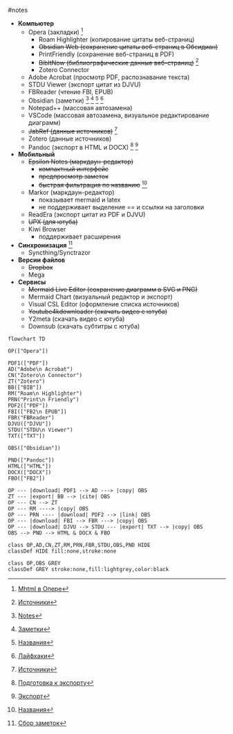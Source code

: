 #notes

* **Компьютер**
	* Opera (закладки) [^1]
		* Roam Highlighter (копирование цитаты веб-страниц)
		* ~~Obsidian Web (сохранение цитаты веб-страниц в Обсидиан)~~
		* PrintFriendly (сохранение веб-страниц в PDF)
		* ~~BibItNow (библиографические данные веб-страниц)~~ [^2]
		* Zotero Connector
	* Adobe Acrobat (просмотр PDF, распознавание текста)
	* STDU Viewer (экспорт цитат из DJVU)
	* FBReader (чтение FBI, EPUB)
	* Obsidian (заметки) [^3] [^4] [^5] [^6]
	* Notepad++ (массовая автозамена)
	* VSCode (массовая автозамена, визуальное редактирование диаграмм)
	* ~~JabRef (данные источников)~~ [^2]
	* Zotero (данные источников)
	* Pandoc (экспорт в HTML и DOCX) [^7] [^8]
* **Мобильный**
	* ~~Epsilon Notes (маркдаун-редактор)~~
		* ~~компактный интерфейс~~
		* ~~предпросмотр заметок~~
		* ~~быстрая фильтрация по названию~~ [^5]
	* Markor (маркдаун-редактор)
		* показывает mermaid и latex
		* не поддерживает выделение == и ссылки на заголовки
	* ReadEra (экспорт цитат из PDF и DJVU)
	* ~~UPX (для ютуба)~~
	* Kiwi Browser
		* поддерживает расширения
* **Синхронизация** [^9]
	* Syncthing/Synctrazor
* **Версии файлов**
	* ~~Dropbox~~
	* Mega
* **Сервисы**
	* ~~Mermaid Live Editor (сохранение диаграмм в SVG и PNG)~~
	* Mermaid Chart (визуальный редактор и экспорт)
	* Visual CSL Editor (оформление списка источников)
	* ~~Youtube4kdownloader (скачать видео с ютуба)~~
	* Y2meta (скачать видео с ютуба)
	* Downsub (скачать субтитры с ютуба)

```mermaid
flowchart TD

OP(["Opera"])

PDF1(["PDF"])
AD("Adobe\n Acrobat")
CN("Zotero\n Connector")
ZT("Zotero")
BB(["BIB"])
RM("Roam\n Highlighter")
PRN("Print\n Friendly")
PDF2(["PDF"])
FBI(["FB2\n EPUB"])
FBR("FBReader")
DJVU(["DJVU"])
STDU("STDU\n Viewer")
TXT(["TXT"])

OBS(["Obsidian"])

PND(["Pandoc"])
HTML(["HTML"])
DOCX(["DOCX"])
FBO(["FB2"])

OP --- |download| PDF1 --> AD ---> |copy| OBS
ZT --- |export| BB --> |cite| OBS
OP --- CN --> ZT
OP --- RM ----> |copy| OBS
OP --- PRN ---- |download| PDF2 --> |link| OBS
OP --- |download| FBI --> FBR ---> |copy| OBS
OP --- |download| DJVU --> STDU --- |export| TXT --> |copy| OBS
OBS --> PND --> HTML & DOCX & FBO

class OP,AD,CN,ZT,RM,PRN,FBR,STDU,OBS,PND HIDE
classDef HIDE fill:none,stroke:none

class OP,OBS GREY
classDef GREY stroke:none,fill:lightgrey,color:black
```

[^1]: [Mhtml в Опере](2019-1101-0000.Opera.md)  
[^2]: [Источники](2022-0110-0052.Источники.md)  
[^3]: [Notes](2021-1228-1435.Notes.md)  
[^4]: [Заметки](2021-1105-2320.Заметки.md)  
[^5]: [Названия](2022-1019-1354.Названия.md)  
[^6]: [Лайфхаки](2022-1019-1437.Лайфхаки.md)  
[^7]: [Подготовка к экспорту](2022-1019-1118.Подготовка%20к%20экспорту.md)  
[^8]: [Экспорт](2022-0110-0052.Экспорт.md)  
[^9]: [Сбор заметок](2022-1108-1706.Сбор%20заметок.md)  